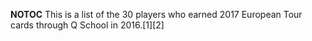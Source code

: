 __NOTOC__ This is a list of the 30 players who earned 2017 European Tour cards through Q School in 2016.[1][2]
